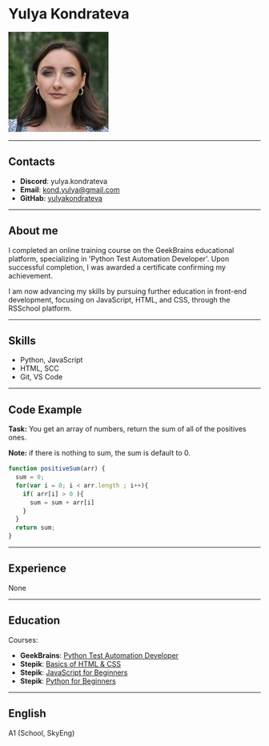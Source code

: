 # Yulya Kondrateva

![Yulya's Photo](./photo.png)

***

## Contacts

* __Discord__: yulya.kondrateva
* __Email__: kond.yulya@gmail.com
* __GitHab__: [yulyakondrateva](https://github.com/yulyakondrateva)

***

## About me

I completed an online training course on the GeekBrains educational platform, specializing in 'Python Test Automation Developer'. Upon successful completion, I was awarded a certificate confirming my achievement.

I am now advancing my skills by pursuing further education in front-end development, focusing on JavaScript, HTML, and CSS, through the RSSchool platform. 

***

## Skills

* Python, JavaScript
* HTML, SCC
* Git, VS Code

***

## Code Example

__Task:__ You get an array of numbers, return the sum of all of the positives ones.

__Note:__ if there is nothing to sum, the sum is default to 0.

```javascript
function positiveSum(arr) {
  sum = 0;
  for(var i = 0; i < arr.length ; i++){
    if( arr[i] > 0 ){
      sum = sum + arr[i]
    }
  }    
  return sum;
}
```

***

## Experience

None

***

## Education

Courses:
- __GeekBrains__: [Python Test Automation Developer](./geekbrains-certificate.pdf)
- __Stepik__: [Basics of HTML & CSS](https://stepik.org/course/52164/syllabus)
- __Stepik__: [JavaScript for Beginners](https://stepik.org/course/2223/syllabus)
- __Stepik__: [Python for Beginners](https://stepik.org/course/58852/syllabus)

***

## English

A1 (School, SkyEng)

